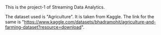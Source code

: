 This is the project-1 of Streaming Data Analytics. 

The dataset used is "Agriculture". It is taken from Kaggle. The link for the same is "https://www.kaggle.com/datasets/bhadramohit/agriculture-and-farming-dataset?resource=download".


